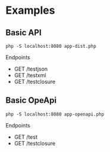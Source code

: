 # Examples

## Basic API

```
php -S localhost:8080 app-dist.php 
```

Endpoints

- GET /testjson
- GET /testxml
- GET /testclosure

## Basic OpeApi

```
php -S localhost:8080 app-openapi.php 
```

Endpoints

- GET /test
- GET /testclosure
